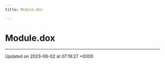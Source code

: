 ```yaml
---
title: Module.dox

---
```


# Module.dox








-------------------------------

Updated on 2023-06-02 at 07:19:27 +0000

